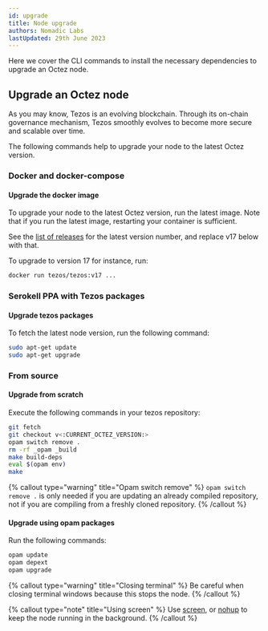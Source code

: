 ```yaml
---
id: upgrade
title: Node upgrade
authors: Nomadic Labs
lastUpdated: 29th June 2023
---
```


Here we cover the CLI commands to install the necessary dependencies to upgrade an Octez node.

## Upgrade an Octez node

As you may know, Tezos is an evolving blockchain. Through its on-chain governance mechanism, Tezos smoothly evolves to become more secure and scalable
over time.

The following commands help to upgrade your node to the latest Octez version.

### Docker and docker-compose

#### Upgrade the docker image

To upgrade your node to the latest Octez version, run the latest image. Note that if you run the latest image, restarting your container is sufficient.

See the [list of releases](https://tezos.gitlab.io/releases/releases.html) for the latest version number, and replace v17 below with that. 

To upgrade to version 17 for instance, run:

```bash
docker run tezos/tezos:v17 ...
```

### Serokell PPA with Tezos packages

#### Upgrade tezos packages

To fetch the latest node version, run the following command:

```bash
sudo apt-get update
sudo apt-get upgrade
```

### From source

#### Upgrade from scratch

Execute the following commands in your tezos repository:

```bash
git fetch
git checkout v<:CURRENT_OCTEZ_VERSION:>
opam switch remove .
rm -rf _opam _build
make build-deps
eval $(opam env)
make
```

{% callout type="warning" title="Opam switch remove" %}
`opam switch remove .` is only needed if you are updating an already compiled repository, not if you are compiling from a freshly cloned repository.
{% /callout %}

#### Upgrade using opam packages

Run the following commands:

```bash
opam update
opam depext
opam upgrade
```

{% callout type="warning" title="Closing terminal" %}
Be careful when closing terminal windows because this stops the node.
{% /callout %}

{% callout type="note" title="Using screen" %}
Use [screen](https://doc.ubuntu-fr.org/screen), or [nohup](https://www.computerhope.com/unix/unohup.htm) to keep the node running in the background.
{% /callout %}
